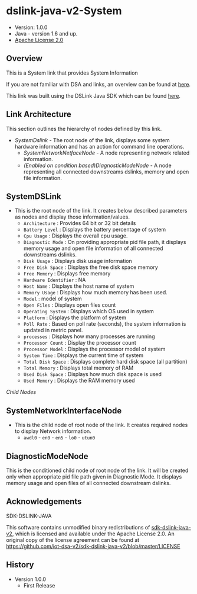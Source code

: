 # dslink-java-v2-System

* Version: 1.0.0
* Java - version 1.6 and up.
* [Apache License 2.0](http://www.apache.org/licenses/LICENSE-2.0)


## Overview

This is a System link that provides System Information

If you are not familiar with DSA and links, an overview can be found at
[here](http://iot-dsa.org/get-started/how-dsa-works).

This link was built using the DSLink Java SDK which can be found
[here](https://github.com/iot-dsa-v2/sdk-dslink-java-v2).


## Link Architecture

This section outlines the hierarchy of nodes defined by this link.

- _SystemDslink_ - The root node of the link, displays some system hardware information and has an action for command line operations.
  - _SystemNetworkNetfaceNode_ - A node representing network related information.
  - _(Enabled on condition based)DiagnosticModeNode_ - A node representing all connected downstreams dslinks, memory and open file information.


## SystemDSLink

- This is the root node of the link. It creates below described parameters as nodes and display those information/values.
    - `Architecture` : Provides 64 bit or 32 bit details
    - `Battery Level` : Displays the battery percentage of system
    - `Cpu Usage` : Displays the overall cpu usage.
    - `Diagnostic Mode` : On providing appropriate pid file path, it displays memory usage and open file information of all connected downstreams dslinks.
    - `Disk Usage` : Displays disk usage information
    - `Free Disk Space` : Displays the free disk space memory
    - `Free Memory` : Displays free memory
    - `Hardware Identifier` : NA
    - `Host Name` : Displays the host name of system
    - `Memory Usage` : Displays how much memory has been used.
    - `Model` : model of system
    - `Open Files` : Displays open files count
    - `Operating System` : Displays which OS used in system
    - `Platform` : Displays the platform of system
    - `Poll Rate` : Based on poll rate (seconds), the system information is updated in metric panel.
    - `processes` : Displays how many processes are running
    - `Processor Count` : Display the processor count
    - `Processor Model` : Displays the processor model of system
    - `System Time` : Displays the current time of system
    - `Total Disk Space` : Displays complete hard disk space (all partition)
    - `Total Memory` : Displays total memory of RAM
    - `Used Disk Space` : Displays how much disk space is used
    - `Used Memory` : Displays the RAM memory used


_Child Nodes_

## SystemNetworkInterfaceNode

- This is the child node of root node of the link.  It creates required nodes to display Network information.
    - `awdl0` - `en0` - `en5` - `lo0` - `utun0`


## DiagnosticModeNode

This is the conditioned child node of root node of the link.  It will be created only when appropriate pid file path given in Diagnostic Mode.
It displays memory usage and open files of all connected downstream dslinks.


## Acknowledgements

SDK-DSLINK-JAVA

This software contains unmodified binary redistributions of
[sdk-dslink-java-v2](https://github.com/iot-dsa-v2/sdk-dslink-java-v2), which is licensed
and available under the Apache License 2.0. An original copy of the license agreement can be found
at https://github.com/iot-dsa-v2/sdk-dslink-java-v2/blob/master/LICENSE

## History

* Version 1.0.0
  - First Release

